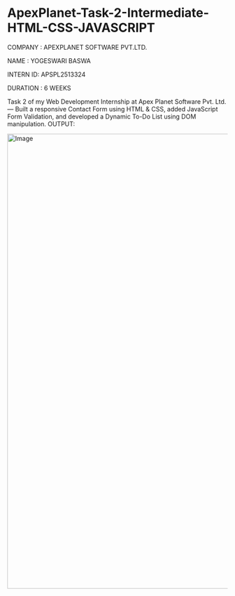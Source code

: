 # ApexPlanet-Task-2-Intermediate-HTML-CSS-JAVASCRIPT

COMPANY  : APEXPLANET SOFTWARE PVT.LTD.

NAME   : YOGESWARI BASWA

INTERN ID: APSPL2513324

DURATION : 6 WEEKS

Task 2 of my Web Development Internship at Apex Planet Software Pvt. Ltd. — Built a responsive Contact Form using HTML & CSS, added JavaScript Form Validation, and developed a Dynamic To-Do List using DOM manipulation.
OUTPUT:

<img width="1242" height="1038" alt="Image" src="https://github.com/user-attachments/assets/bcaf41b4-94a0-410a-891f-789c157aaa52" />
